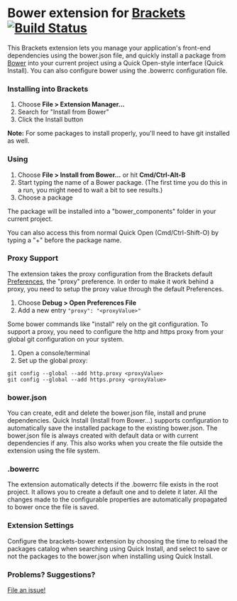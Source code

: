 # Bower extension for [Brackets](http://brackets.io) [![Build Status](https://travis-ci.org/albertinad/brackets-bower.svg?branch=master)](https://travis-ci.org/albertinad/brackets-bower)

This Brackets extension lets you manage your application's front-end dependencies using the bower.json file,
and quickly install a package from [Bower](http://bower.io) into your current project using a
Quick Open-style interface (Quick Install). You can also configure bower using the .bowerrc configuration file.

### Installing into Brackets

1. Choose **File > Extension Manager...**
2. Search for "Install from Bower"
3. Click the Install button

**Note:** For some packages to install properly, you'll need to have git installed as well.

### Using

1. Choose **File > Install from Bower...** or hit **Cmd/Ctrl-Alt-B**
2. Start typing the name of a Bower package. (The first time you do this in a run,
   you might need to wait a bit to see results.)
3. Choose a package

The package will be installed into a "bower_components" folder in your current project.

You can also access this from normal Quick Open (Cmd/Ctrl-Shift-O) by typing a "+"
before the package name.

### Proxy Support

The extension takes the proxy configuration from the Brackets default [Preferences](https://github.com/adobe/brackets/wiki/How-to-Use-Brackets#preferences),
the "proxy" preference. In order to make it work behind a proxy, you need to setup the proxy value
through the default Preferences.

1. Choose **Debug > Open Preferences File**
2. Add a new entry `"proxy": "<proxyValue>"`

Some bower commands like "install" rely on the git configuration. To support a proxy, you need
to configure the http and https proxy from your global git configuration on your system.

1. Open a console/terminal
2. Set up the global proxy:
```
git config --global --add http.proxy <proxyValue>
git config --global --add https.proxy <proxyValue>
```

### bower.json

You can create, edit and delete the bower.json file, install and prune dependencies. Quick Install (Install from Bower...) supports
configuration to automatically save the installed package to the existing bower.json.
The bower.json file is always created with default data or with current dependencies if any. This also works when you create the
file outside the extension using the file system.

### .bowerrc

The extension automatically detects if the .bowerrc file exists in the root project.
It allows you to create a default one and to delete it later. All the changes made to
the configurable properties are automatically propagated to bower once the file is
saved.

### Extension Settings

Configure the brackets-bower extension by choosing the time to reload the packages catalog when searching using Quick Install,
and select to save or not the packages to the bower.json when installing using Quick Install.

### Problems? Suggestions?

[File an issue!](https://github.com/albertinad/brackets-bower/issues)
